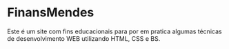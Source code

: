 # FinansMendes
Este é um site com fins educacionais para por em pratica algumas técnicas de desenvolvimento WEB utilizando HTML, CSS e BS.
